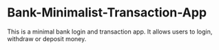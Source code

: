 # Bank-Minimalist-Transaction-App
This is a minimal bank login and transaction app.
It allows users to login, withdraw or deposit money.
